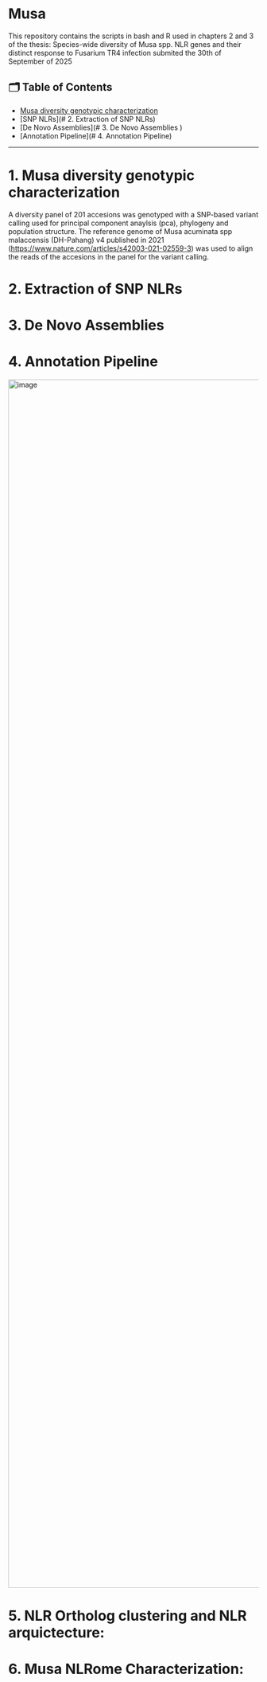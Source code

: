 # Musa
This repository contains the scripts in bash and R used in chapters 2 and 3 of the thesis: Species-wide diversity of Musa spp. NLR genes and their distinct response to Fusarium TR4 infection submited the 30th of September of 2025

## 🗂️ Table of Contents
- [Musa diversity genotypic characterization](#1-musa-diversity-genotypic-characterization)
- [SNP NLRs](# 2. Extraction of SNP NLRs)
- [De Novo Assemblies](# 3. De Novo Assemblies )
- [Annotation Pipeline](# 4. Annotation Pipeline)

***
# 1. Musa diversity genotypic characterization  

A diversity panel of 201 accesions was genotyped with a SNP-based variant calling used for principal component anaylsis (pca), phylogeny and population structure. The reference genome of Musa acuminata spp malaccensis (DH-Pahang) v4 published in 2021 (https://www.nature.com/articles/s42003-021-02559-3) was used to align the reads of the accesions in the panel for the variant calling.

# 2. Extraction of SNP NLRs  

# 3. De Novo Assemblies  

# 4. Annotation Pipeline

<img width="4927" height="2429" alt="image" src="https://github.com/user-attachments/assets/5901f554-9c72-4f78-a98c-365e6e405478" />


# 5. NLR Ortholog clustering and NLR arquictecture: 

# 6. Musa NLRome Characterization: 


